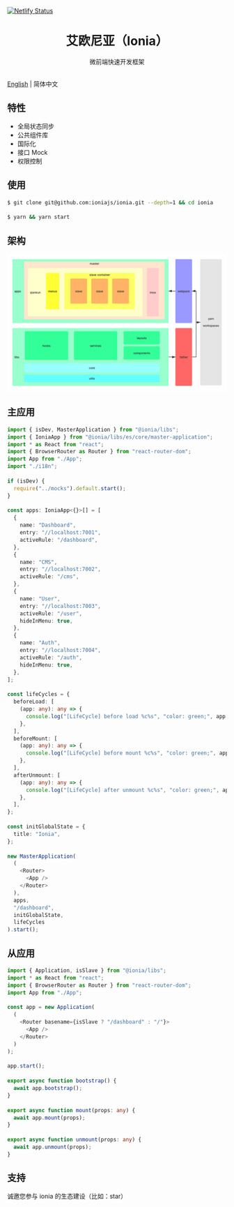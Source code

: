 [![Netlify Status](https://api.netlify.com/api/v1/badges/55a3e918-3150-4294-b581-d04f326a9f2a/deploy-status)](https://app.netlify.com/sites/ionia/deploys)

<h1 align="center">艾欧尼亚（Ionia）</h1>

<div align="center">
微前端快速开发框架
</div>
<br/>

[English](./README.md) | 简体中文

## 特性

- 全局状态同步
- 公共组件库
- 国际化
- 接口 Mock
- 权限控制

## 使用

```bash
$ git clone git@github.com:ioniajs/ionia.git --depth=1 && cd ionia

$ yarn && yarn start
```

## 架构

![架构](./architecture.png)

## 主应用

```ts
import { isDev, MasterApplication } from "@ionia/libs";
import { IoniaApp } from "@ionia/libs/es/core/master-application";
import * as React from "react";
import { BrowserRouter as Router } from "react-router-dom";
import App from "./App";
import "./i18n";

if (isDev) {
  require("../mocks").default.start();
}

const apps: IoniaApp<{}>[] = [
  {
    name: "Dashboard",
    entry: "//localhost:7001",
    activeRule: "/dashboard",
  },
  {
    name: "CMS",
    entry: "//localhost:7002",
    activeRule: "/cms",
  },
  {
    name: "User",
    entry: "//localhost:7003",
    activeRule: "/user",
    hideInMenu: true,
  },
  {
    name: "Auth",
    entry: "//localhost:7004",
    activeRule: "/auth",
    hideInMenu: true,
  },
];

const lifeCycles = {
  beforeLoad: [
    (app: any): any => {
      console.log("[LifeCycle] before load %c%s", "color: green;", app.name);
    },
  ],
  beforeMount: [
    (app: any): any => {
      console.log("[LifeCycle] before mount %c%s", "color: green;", app.name);
    },
  ],
  afterUnmount: [
    (app: any): any => {
      console.log("[LifeCycle] after unmount %c%s", "color: green;", app.name);
    },
  ],
};

const initGlobalState = {
  title: "Ionia",
};

new MasterApplication(
  (
    <Router>
      <App />
    </Router>
  ),
  apps,
  "/dashboard",
  initGlobalState,
  lifeCycles
).start();
```

## 从应用

```ts
import { Application, isSlave } from "@ionia/libs";
import * as React from "react";
import { BrowserRouter as Router } from "react-router-dom";
import App from "./App";

const app = new Application(
  (
    <Router basename={isSlave ? "/dashboard" : "/"}>
      <App />
    </Router>
  )
);

app.start();

export async function bootstrap() {
  await app.bootstrap();
}

export async function mount(props: any) {
  await app.mount(props);
}

export async function unmount(props: any) {
  await app.unmount(props);
}
```

## 支持

诚邀您参与 ionia 的生态建设（比如：star）
